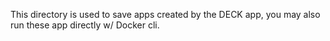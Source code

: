This directory is used to save apps created by the DECK app, you may also run these app directly w/ Docker cli.